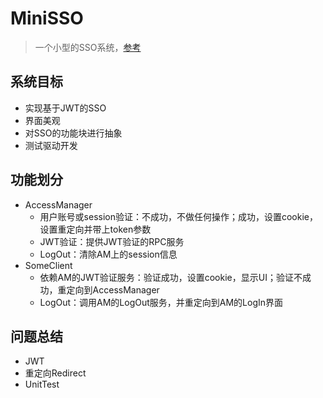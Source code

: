 # MiniSSO

> 一个小型的SSO系统，[参考](https://www.cnblogs.com/lyzg/p/6132801.html)   

## 系统目标  

+ 实现基于JWT的SSO
+ 界面美观
+ 对SSO的功能块进行抽象    
+ 测试驱动开发

## 功能划分

* AccessManager
  * 用户账号或session验证：不成功，不做任何操作；成功，设置cookie，设置重定向并带上token参数
  * JWT验证：提供JWT验证的RPC服务
  * LogOut：清除AM上的session信息  
* SomeClient
  * 依赖AM的JWT验证服务：验证成功，设置cookie，显示UI；验证不成功，重定向到AccessManager     
  * LogOut：调用AM的LogOut服务，并重定向到AM的LogIn界面         

## 问题总结    

+ JWT
+ 重定向Redirect      
+ UnitTest